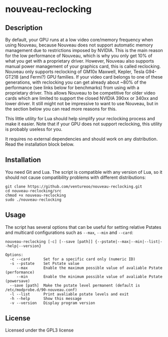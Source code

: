 # nouveau-reсlocking

## Description 

By default, your GPU runs at a low video core/memory frequency when using Nouveau, because Nouveau does not support automatic memory management due to restrictions imposed by NVIDIA. This is the main reason for the low performance of Nouveau, which is why you only get 10% of what you get with a proprietary driver. However, Nouveau also supports manual power management of your graphics card, this is called reclocking. Nouveau only supports reclocking of GM10x Maxwell, Kepler, Tesla G94-GT218 (and Fermi?) GPU families. If your video card belongs to one of these generations, with reclocking you can get already about ~80% of the performance (see links below for benchmarks) from using with a proprietary driver.  This allows Nouveau to be competitive for older video cards which are limited to support the closed NVIDIA 390xx or 340xx and lower driver. It still might not be impressive to want to use Nouveau, but in the section below you can read more reasons for this.

This little utility for Lua should help simplify your reclocking process and make it easier. Note that if your GPU does not support reclocking, this utility is probably useless for you.

It requires no external dependencies and should work on any distribution. Read the installation block below.

## Installation

You need Git and Lua. The script is compatible with any version of Lua, so it should not cause compatibility problems with different distributions:

```
git clone https://github.com/ventureoo/nouveau-reclocking.git
cd nouveau-reclocking/src
chmod +x nouveau-reclocking
sudo ./nouveau-reclocking
```

## Usage

The script has several options that can be useful for setting relative Pstates and multicard configurations such as ``--max``, ``--min`` and ``--card``:

```
nouveau-reclocking [-c] [--save [path]] {--pstate|--max|--min|--list|--help|--version} 

Options:
  -c --card      Set for a specific card only (numeric ID)
  -s --pstate    Set Pstate value
     --max       Enable the maximum possible value of avaliable Pstate (performance)
     --min       Enable the minimum possible value of avaliable Pstate (powersave)
  --save [path]  Make the pstate level permanent (default is /etc/modprobe.d/90-nouveau.conf)
  -l --list      Print avaliable pstate levels and exit
  -h --help      Show this message
  -v --version   Display program version
```

## License

Licensed under the GPL3 license

